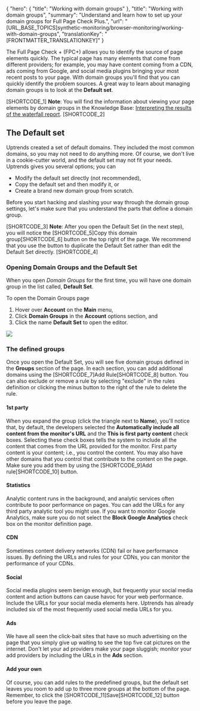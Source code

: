 {
  "hero": {
    "title": "Working with domain groups"
  },
  "title": "Working with domain groups",
  "summary": "Understand and learn how to set up your domain groups for Full Page Check Plus.",
  "url": "[URL_BASE_TOPICS]synthetic-monitoring/browser-monitoring/working-with-domain-groups",
  "translationKey": "[FRONTMATTER_TRANSLATIONKEY]"
}

The Full Page Check \+ (FPC\+) allows you to identify the source of page elements quickly. The typical page has many elements that come from different providers; for example, you may have content coming from a CDN, ads coming from Google, and social media plugins bringing your most recent posts to your page. With domain groups you'll find that you can quickly identify the problem sources. A great way to learn about managing domain groups is to look at the **Default set**.

[SHORTCODE_1]
**Note**: You will find the information about viewing your page elements by domain groups in the Knowledge Base: [Interpreting the results of the waterfall report]([LINK_URL_1]).
[SHORTCODE_2]

## The Default set

Uptrends created a set of default domains. They included the most common domains, so you may not need to do anything more. Of course, we don't live in a cookie-cutter world, and the default set may not fit your needs. Uptrends gives you several options; you can

-   Modify the default set directly (not recommended),
-   Copy the default set and then modify it, or
-   Create a brand new domain group from scratch.

Before you start hacking and slashing your way through the domain group settings, let's make sure that you understand the parts that define a domain group.

[SHORTCODE_3]
**Note**: After you open the Default Set (in the next step), you will notice the [SHORTCODE_5]Copy this domain group[SHORTCODE_6] button on the top right of the page. We recommend that you use the button to duplicate the Default Set rather than edit the Default Set directly.
[SHORTCODE_4]

### Opening Domain Groups and the Default Set

When you open *Domain Groups* for the first time, you will have one domain group in the list called, **Default Set**.

To open the Domain Groups page

1.  Hover over **Account** on the **Main** menu,
2.  Click **Domain Groups** in the **Account** options section, and
3.  Click the name **Default Set** to open the editor.

![]([LINK_URL_2])

### The defined groups

Once you open the Default Set, you will see five domain groups defined in the **Groups** section of the page. In each section, you can add additional domains using the [SHORTCODE_7]Add Rule[SHORTCODE_8] button. You can also exclude or remove a rule by selecting "exclude" in the rules definition or clicking the minus button to the right of the rule to delete the rule.

#### 1st party

When you expand the group (click the triangle next to **Name**), you'll notice that, by default, the developers selected the **Automatically include all content from the monitor's URL** and the **This is first party content** check boxes. Selecting these check boxes tells the system to include all the content that comes from the URL provided for the monitor. First party content is your content; i.e., you control the content. You may also have other domains that you control that contribute to the content on the page. Make sure you add them by using the [SHORTCODE_9]Add rule[SHORTCODE_10] button.

#### Statistics

Analytic content runs in the background, and analytic services often contribute to poor performance on pages. You can add the URLs for any third party analytic tool you might use. If you want to monitor Google Analytics, make sure you do not select the **Block Google Analytics** check box on the monitor definition page.

#### CDN

Sometimes content delivery networks (CDN) fail or have performance issues. By defining the URLs and rules for your CDNs, you can monitor the performance of your CDNs.

#### Social

Social media plugins seem benign enough, but frequently your social media content and action buttons can cause havoc for your web performance. Include the URLs for your social media elements here. Uptrends has already included six of the most frequently used social media URLs for you.

#### Ads

We have all seen the click-bait sites that have so much advertising on the page that you simply give up waiting to see the top five cat pictures on the internet. Don't let your ad providers make your page sluggish; monitor your add providers by including the URLs in the **Ads** section.

#### Add your own

Of course, you can add rules to the predefined groups, but the default set leaves you room to add up to three more groups at the bottom of the page. Remember, to click the [SHORTCODE_11]Save[SHORTCODE_12] button before you leave the page.
